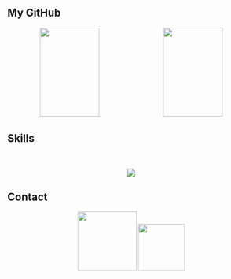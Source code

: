## My GitHub
<div align="center" width="100%">
   <img height="180em" width="49%" src="https://github-readme-stats.vercel.app/api?username=Igorrosiak&show_icons=true&theme=radical&include_all_commits=true&count_private=true"/>
   <img height="180em" width="49%" src="https://github-readme-stats.vercel.app/api/top-langs/?username=Igorrosiak&layout=compact&langs_count=7&theme=radical"/>
</div>

## Skills
<div align="center" style="display: inline_block"><br>
   <p align="center">
      <a href="https://skillicons.dev" target="_blank">
         <img src="https://skillicons.dev/icons?i=ts,js,react,nextjs,vue,tailwind,styledcomponents,bootstrap,sass,css,regex,jquery,html,nodejs,express,nestjs,java,spring,mongodb,postgres,mysql,docker,aws,gcp,firebase,jenkins,netlify,git,github,postman,powershell,vite,stackoverflow,figma,svg,visualstudio,vscode,webpack,gulp&perline=13" />
      </a>
   </p>
</div>

## Contact
<div align="center"> 
   <a href="https://www.linkedin.com/in/igor-rosiak/" target="_blank"><img width="120" src="https://img.shields.io/badge/-LinkedIn-%230077B5?style=for-the-badge&logo=linkedin&logoColor=white"></a> 
   <a href="mailto:igorluizbelterrosiak@gmail.com" target="_blank"><img width="95" src="https://img.shields.io/badge/Gmail-D14836?style=for-the-badge&logo=gmail&logoColor=white" target="_blank"></a> 
</div>
